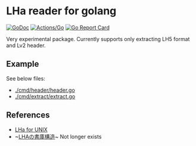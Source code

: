 # LHa reader for golang

[![GoDoc](https://godoc.org/github.com/koron-go/lha?status.svg)](https://godoc.org/github.com/koron-go/lha)
[![Actions/Go](https://github.com/koron-go/lha/workflows/Go/badge.svg)](https://github.com/koron-go/lha/actions?query=workflow%3AGo)
[![Go Report Card](https://goreportcard.com/badge/github.com/koron-go/lha)](https://goreportcard.com/report/github.com/koron-go/lha)

Very experimental package.
Currently supports only extracting LH5 format and Lv2 header.

## Example

See below files:

*   [./cmd/header/header.go](./cmd/header/header.go)
*   [./cmd/extract/extract.go](./cmd/extract/extract.go)

## References

*   [LHa for UNIX](https://github.com/jca02266/lha)
*   ~[LHAの書庫構造](http://www2m.biglobe.ne.jp/~dolphin/lha/lha-header.htm)~ Not longer exists
